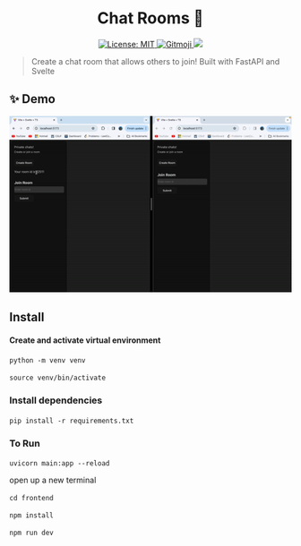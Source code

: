 <h1 align="center">Chat Rooms 💬 </h1>
<p align="center">
  <a href="https://github.com/Raulj123/Chat-Rooms/blob/main/LICENSE">
    <img alt="License: MIT" src="https://img.shields.io/badge/license-MIT-yellow.svg" target="_blank" />
  </a>
    <a href="https://gitmoji.dev">
  <img
    src="https://img.shields.io/badge/gitmoji-%20😜%20😍-FFDD67.svg?style=flat-square"
    alt="Gitmoji"
  />
  <img src="https://img.shields.io/badge/WIP-8A2BE2">
</a>
</p>
<p>
</p>

> Create a chat room that allows others to join! Built with FastAPI and Svelte

## ✨ Demo

<p align="center">
<img width="700" src="media/demo.gif">
</p>

## Install

#### Create and activate virtual environment

`python -m venv venv`

`source venv/bin/activate`

### Install dependencies

`pip install -r requirements.txt`

### To Run

`uvicorn main:app --reload`

open up a new terminal

`cd frontend`

`npm install`

`npm run dev`
